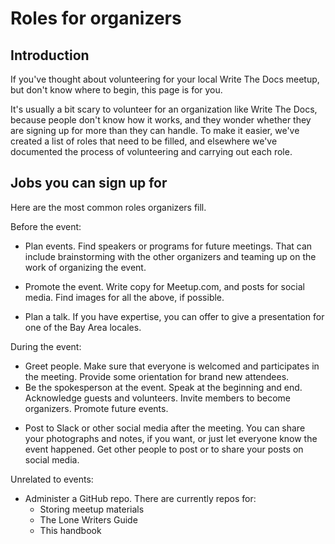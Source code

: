 # Roles for organizers

## Introduction
If you've thought about volunteering for your local Write The Docs meetup, but don't know where to begin, this page is for you. 

It's usually a bit scary to volunteer for an organization like Write The Docs, because people don't know how it works, and they wonder whether they are signing up for more than they can handle. To make it easier, we've created a list of roles that need to be filled, and elsewhere we've documented the process of volunteering and carrying out each role. 

## Jobs you can sign up for

Here are the most common roles organizers fill.

Before the event: 

* Plan events. Find speakers or programs for future meetings. That can include brainstorming with the other organizers and teaming up on the work of organizing the event. 
<!-- * Find sponsors, usually for venues and food. -->
* Promote the event. Write copy for Meetup.com, and posts for social media. Find images for all the above, if possible. 
<!-- * Host the event at your workplace. If your company has space, one thing you can do is reserve it for WTD and be the host. It brings some great recognition for your company and it's free. -->
* Plan a talk. If you have expertise, you can offer to give a presentation for one of the Bay Area locales.

During the event: 

* Greet people. Make sure that everyone is welcomed and participates in the meeting. Provide some orientation for brand new attendees.
* Be the spokesperson at the event. Speak at the beginning and end. Acknowledge guests and volunteers. Invite members to become organizers. Promote future events. 
<!-- * Record the meeting. -->
* Post to Slack or other social media after the meeting. You can share your photographs and notes, if you want, or just let everyone know the event happened. Get other people to post or to share your posts on social media. 

Unrelated to events: 

* Administer a GitHub repo. There are currently repos for:
   * Storing meetup materials
   * The Lone Writers Guide
   * This handbook





